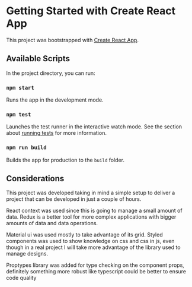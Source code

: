 # Getting Started with Create React App

This project was bootstrapped with [Create React App](https://github.com/facebook/create-react-app).

## Available Scripts

In the project directory, you can run:

### `npm start`

Runs the app in the development mode.

### `npm test`

Launches the test runner in the interactive watch mode.
See the section about [running tests](https://facebook.github.io/create-react-app/docs/running-tests) for more information.

### `npm run build`

Builds the app for production to the `build` folder.

## Considerations

This project was developed taking in mind a simple setup to deliver a project that can be developed in just a couple of hours.

React context was used since this is going to manage a small amount of data. Redux is a better tool for more complex applications with bigger amounts of data and data operations.

Material ui was used mostly to take advantage of its grid. Styled components was used to show knowledge on css and css in js, even though in a real project I will take more advantage of the library used to manage designs.

Proptypes library was added for type checking on the component props, definitely something more robust like typescript could be better to ensure code quality
